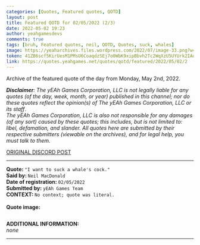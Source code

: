 ```yaml
---
categories: [Quotes, Featured quotes, QOTD]
layout: post
title: Featured QOTD for 02/05/2022 (2/3)
date: 2022-05-02 19:23
author: yeahgamesdevs
comments: true
tags: [bruh, Featured quotes, neil, QOTD, Quotes, suck, whales]
image: https://yeaharchives.files.wordpress.com/2022/07/image-33.png?w=508
token: 41ZB6scf5KirUesM1PMsU6CoaqdzSEj7o0WbK9xipBbvh2Tc2WqXzU5UYUrk2IAqAcO6S3HMyi3dI3TnanwLv5Cx77JPAtivopepgLcSPVm9Q7VdY47hc1eKm9Lz4DRxrOZZ6gE3qt6n
link: https://quotes.yeahgames.net/quotes/qotd/featured/2022/05/02/2
---
```

<!-- wp:paragraph -->
<p>Archive of the featured quote of the day from Monday, May 2nd, 2022. </p>
<!-- /wp:paragraph -->

<!-- wp:paragraph -->
<p><em><strong>Disclaimer</strong>: The yEAh Games Corporation, LLC is not legally liable for any quotes (of the day, week, month, or year) published in this channel; nor do these quotes reflect the opinion(s) of The yEAh Games Corporation, LLC or its staff</em>.<br><em>The yEAh Games Corporation, LLC is also not responsible for any damages (of any sort) caused by these quotes; this includes, but is not limited to: libel, defamation, and slander. All quotes here are submitted by their respective submitters (viewable on the archives), and for legal help, you must talk to them.</em><br><a href="https://cdn.discordapp.com/attachments/958100064079839303/964566123628609628/unknown.png"></a></p>
<!-- /wp:paragraph -->

<!-- wp:buttons {"layout":{"type":"flex","justifyContent":"left"}} -->
<div class="wp-block-buttons"><!-- wp:button {"textColor":"vivid-cyan-blue","align":"center","style":{"border":{"radius":"18px"}},"className":"is-style-fill"} -->
<div class="wp-block-button aligncenter is-style-fill"><a class="wp-block-button__link has-vivid-cyan-blue-color has-text-color wp-element-button" href="https://discord.com/channels/887052880782176266/958100064079839303/970791952377327687" style="border-radius:18px;">ORIGINAL DISCORD POST</a></div>
<!-- /wp:button --></div>
<!-- /wp:buttons -->

<!-- wp:separator {"align":"center","className":"is-style-wide"} -->
<hr class="wp-block-separator aligncenter has-alpha-channel-opacity is-style-wide" />
<!-- /wp:separator -->

<!-- wp:paragraph -->
<p><strong>Quote: </strong><code>"I want to suck a whale's cock."</code><br><strong>Said by: </strong><code>Neil MacDonald</code><br><strong>Date of registration: </strong><code>02/05/2022</code> <br><strong>Submitted by: </strong><code>yEAh Games Team</code><br><strong>CONTEXT: </strong><code>No context; quote was literal.<br></code><br><strong>Quote image:</strong></p>
<!-- /wp:paragraph -->

<!-- wp:image {"id":816,"sizeSlug":"large","linkDestination":"none"} -->
<figure class="wp-block-image size-large"><img src="https://yeaharchives.files.wordpress.com/2022/07/image-33.png?w=508" alt="" class="wp-image-816" /></figure>
<!-- /wp:image -->

<!-- wp:paragraph -->
<p><strong>ADDITIONAL INFORMATION:</strong><br><em>none</em></p>
<!-- /wp:paragraph -->

<!-- wp:separator {"className":"is-style-wide"} -->
<hr class="wp-block-separator has-alpha-channel-opacity is-style-wide" />
<!-- /wp:separator -->
